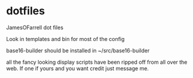 # dotfiles

JamesOFarrell dot files

Look in templates and bin for most of the config

base16-builder should be installed in ~/src/base16-builder

all the fancy looking display scripts have been ripped off from all over the web. If one if yours and you want credit just message me.
